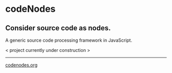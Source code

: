 codeNodes
=========

Consider source code as nodes.
-----------------------------

A generic source code processing framework in JavaScript.

< project currently under construction >

- - -

[codenodes.org](http://codenodes.org/)
